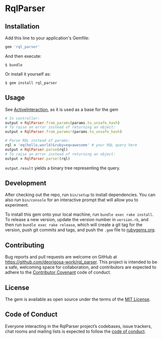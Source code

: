 # RqlParser

## Installation

Add this line to your application's Gemfile:

```ruby
gem 'rql_parser'
```

And then execute:

    $ bundle

Or install it yourself as:

    $ gem install rql_parser

## Usage

See [ActiveInteraction](https://github.com/AaronLasseigne/active_interaction), as it is used as a base for the gem

```ruby
# In controller:
output = RqlParser.from_params(params.to_unsafe_hash)
# To raise an error instead of returning an object:
output = RqlParser.from_params!(params.to_unsafe_hash)

# Parse RQL instead of params: 
rql = 'eq(hello,world)&ruby=eq=awesome' # your RQL query here
output = RqlParser.parse(rql)
# To raise an error instead of returning an object:
output = RqlParser.parse!(rql)
```

`output.result` yields a binary tree representing the query.

## Development

After checking out the repo, run `bin/setup` to install dependencies. You can also run `bin/console` for an interactive prompt that will allow you to experiment.

To install this gem onto your local machine, run `bundle exec rake install`. To release a new version, update the version number in `version.rb`, and then run `bundle exec rake release`, which will create a git tag for the version, push git commits and tags, and push the `.gem` file to [rubygems.org](https://rubygems.org).

## Contributing

Bug reports and pull requests are welcome on GitHub at https://github.com/deorigosa-work/rql_parser. This project is intended to be a safe, welcoming space for collaboration, and contributors are expected to adhere to the [Contributor Covenant](http://contributor-covenant.org) code of conduct.

## License

The gem is available as open source under the terms of the [MIT License](https://opensource.org/licenses/MIT).

## Code of Conduct

Everyone interacting in the RqlParser project’s codebases, issue trackers, chat rooms and mailing lists is expected to follow the [code of conduct](https://github.com/deorigosa-work/rql_parser/blob/master/CODE_OF_CONDUCT.md).
